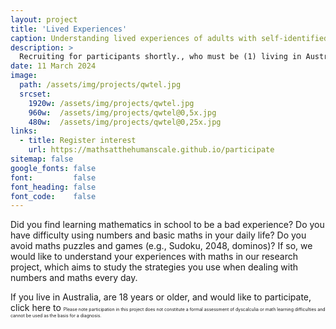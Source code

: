 ```yaml
---
layout: project
title: 'Lived Experiences'
caption: Understanding lived experiences of adults with self-identified maths learning difficulties
description: >
  Recruiting for participants shortly., who must be (1) living in Australia and (2) 18 years or older. Please register your interest to stay informed.
date: 11 March 2024
image: 
  path: /assets/img/projects/qwtel.jpg
  srcset: 
    1920w: /assets/img/projects/qwtel.jpg
    960w:  /assets/img/projects/qwtel@0,5x.jpg
    480w:  /assets/img/projects/qwtel@0,25x.jpg
links:
  - title: Register interest
    url: https://mathsatthehumanscale.github.io/participate
sitemap: false
google_fonts: false
font:         false
font_heading: false
font_code:    false
---
```


Did you find learning mathematics in school to be a bad experience? Do you have difficulty using numbers and basic maths in your daily life? Do you avoid maths puzzles and games (e.g., Sudoku, 2048, dominos)? If so, we would like to understand your experiences with maths in our research project, which aims to study the strategies you use when dealing with numbers and maths every day.

If you live in Australia, are 18 years or older, and would like to participate, click here to <!--learn more [hyperlink to the Plain Language Statement].-->
<span style="font-size:0.5em;">Please note participation in this project does not constitute a formal assessment of dyscalculia or math learning difficulties and cannot be used as the basis for a diagnosis.</span>